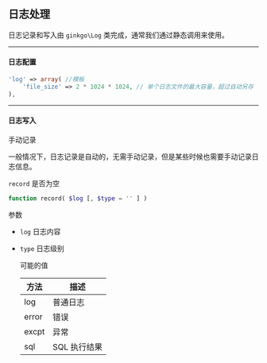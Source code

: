 ## 日志处理

日志记录和写入由 `ginkgo\Log` 类完成，通常我们通过静态调用来使用。

----------

#### 日志配置

``` php
'log' => array( //模板
    'file_size' => 2 * 1024 * 1024, // 单个日志文件的最大容量，超过自动另存
),
```

----------

#### 日志写入

手动记录

一般情况下，日志记录是自动的，无需手动记录，但是某些时候也需要手动记录日志信息。

`record` 是否为空

``` php
function record( $log [, $type = '' ] )
```

参数

* `log` 日志内容
* `type` 日志级别

    可能的值

    | 方法 | 描述 |
    | - | - |
    | log | 普通日志 |
    | error | 错误 |
    | excpt | 异常 |
    | sql | SQL 执行结果 |
